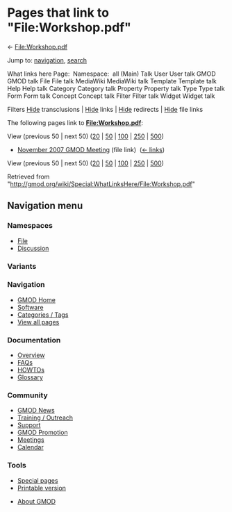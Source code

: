 <div id="mw-page-base" class="noprint">

</div>

<div id="mw-head-base" class="noprint">

</div>

<div id="content" class="mw-body" role="main">

<span id="top"></span>

<div id="mw-js-message" style="display:none;">

</div>



# <span dir="auto">Pages that link to "File:Workshop.pdf"</span>

<div id="bodyContent">

<div id="contentSub">

← [File:Workshop.pdf](/wiki/File:Workshop.pdf "File:Workshop.pdf")

</div>

<div id="jump-to-nav" class="mw-jump">

Jump to: [navigation](#mw-navigation), [search](#p-search)

</div>

<div id="mw-content-text">

What links here Page:  Namespace:  all (Main) Talk User User talk GMOD
GMOD talk File File talk MediaWiki MediaWiki talk Template Template talk
Help Help talk Category Category talk Property Property talk Type Type
talk Form Form talk Concept Concept talk Filter Filter talk Widget
Widget talk

Filters
[Hide](/mediawiki/index.php?title=Special:WhatLinksHere/File:Workshop.pdf&hidetrans=1 "Special:WhatLinksHere/File:Workshop.pdf")
transclusions \|
[Hide](/mediawiki/index.php?title=Special:WhatLinksHere/File:Workshop.pdf&hidelinks=1 "Special:WhatLinksHere/File:Workshop.pdf")
links \|
[Hide](/mediawiki/index.php?title=Special:WhatLinksHere/File:Workshop.pdf&hideredirs=1 "Special:WhatLinksHere/File:Workshop.pdf")
redirects \|
[Hide](/mediawiki/index.php?title=Special:WhatLinksHere/File:Workshop.pdf&hideimages=1 "Special:WhatLinksHere/File:Workshop.pdf")
file links

The following pages link to
**[File:Workshop.pdf](/wiki/File:Workshop.pdf "File:Workshop.pdf")**:

View (previous 50 \| next 50)
([20](/mediawiki/index.php?title=Special:WhatLinksHere/File:Workshop.pdf&limit=20 "Special:WhatLinksHere/File:Workshop.pdf")
\|
[50](/mediawiki/index.php?title=Special:WhatLinksHere/File:Workshop.pdf&limit=50 "Special:WhatLinksHere/File:Workshop.pdf")
\|
[100](/mediawiki/index.php?title=Special:WhatLinksHere/File:Workshop.pdf&limit=100 "Special:WhatLinksHere/File:Workshop.pdf")
\|
[250](/mediawiki/index.php?title=Special:WhatLinksHere/File:Workshop.pdf&limit=250 "Special:WhatLinksHere/File:Workshop.pdf")
\|
[500](/mediawiki/index.php?title=Special:WhatLinksHere/File:Workshop.pdf&limit=500 "Special:WhatLinksHere/File:Workshop.pdf"))

- [November 2007 GMOD
  Meeting](/wiki/November_2007_GMOD_Meeting "November 2007 GMOD Meeting")
  (file link) ‎ <span class="mw-whatlinkshere-tools">([←
  links](/mediawiki/index.php?title=Special:WhatLinksHere&target=November+2007+GMOD+Meeting "Special:WhatLinksHere"))</span>

View (previous 50 \| next 50)
([20](/mediawiki/index.php?title=Special:WhatLinksHere/File:Workshop.pdf&limit=20 "Special:WhatLinksHere/File:Workshop.pdf")
\|
[50](/mediawiki/index.php?title=Special:WhatLinksHere/File:Workshop.pdf&limit=50 "Special:WhatLinksHere/File:Workshop.pdf")
\|
[100](/mediawiki/index.php?title=Special:WhatLinksHere/File:Workshop.pdf&limit=100 "Special:WhatLinksHere/File:Workshop.pdf")
\|
[250](/mediawiki/index.php?title=Special:WhatLinksHere/File:Workshop.pdf&limit=250 "Special:WhatLinksHere/File:Workshop.pdf")
\|
[500](/mediawiki/index.php?title=Special:WhatLinksHere/File:Workshop.pdf&limit=500 "Special:WhatLinksHere/File:Workshop.pdf"))

</div>

<div class="printfooter">

Retrieved from
"<http://gmod.org/wiki/Special:WhatLinksHere/File:Workshop.pdf>"

</div>

<div id="catlinks" class="catlinks catlinks-allhidden">

</div>

<div class="visualClear">

</div>

</div>

</div>

<div id="mw-navigation">

## Navigation menu

<div id="mw-head">



<div id="left-navigation">

<div id="p-namespaces" class="vectorTabs" role="navigation"
aria-labelledby="p-namespaces-label">

### Namespaces

- <span id="ca-nstab-image"><a href="/wiki/File:Workshop.pdf" accesskey="c"
  title="View the file page [c]">File</a></span>
- <span id="ca-talk"><a
  href="/mediawiki/index.php?title=File_talk:Workshop.pdf&amp;action=edit&amp;redlink=1"
  accesskey="t"
  title="Discussion about the content page [t]">Discussion</a></span>

</div>

<div id="p-variants" class="vectorMenu emptyPortlet" role="navigation"
aria-labelledby="p-variants-label">

### 

### Variants[](#)

<div class="menu">

</div>

</div>

</div>

<div id="right-navigation">





</div>



</div>

</div>

</div>

<div id="mw-panel">

<div id="p-logo" role="banner">

<a href="/wiki/Main_Page"
style="background-image: url(http://gmod.org/images/GMOD-cogs.png);"
title="Visit the main page"></a>

</div>

<div id="p-Navigation" class="portal" role="navigation"
aria-labelledby="p-Navigation-label">

### Navigation

<div class="body">

- <span id="n-GMOD-Home">[GMOD Home](/wiki/Main_Page)</span>
- <span id="n-Software">[Software](/wiki/GMOD_Components)</span>
- <span id="n-Categories-.2F-Tags">[Categories /
  Tags](/wiki/Categories)</span>
- <span id="n-View-all-pages">[View all
  pages](/wiki/Special:AllPages)</span>

</div>

</div>

<div id="p-Documentation" class="portal" role="navigation"
aria-labelledby="p-Documentation-label">

### Documentation

<div class="body">

- <span id="n-Overview">[Overview](/wiki/Overview)</span>
- <span id="n-FAQs">[FAQs](/wiki/Category:FAQ)</span>
- <span id="n-HOWTOs">[HOWTOs](/wiki/Category:HOWTO)</span>
- <span id="n-Glossary">[Glossary](/wiki/Glossary)</span>

</div>

</div>

<div id="p-Community" class="portal" role="navigation"
aria-labelledby="p-Community-label">

### Community

<div class="body">

- <span id="n-GMOD-News">[GMOD News](/wiki/GMOD_News)</span>
- <span id="n-Training-.2F-Outreach">[Training /
  Outreach](/wiki/Training_and_Outreach)</span>
- <span id="n-Support">[Support](/wiki/Support)</span>
- <span id="n-GMOD-Promotion">[GMOD
  Promotion](/wiki/GMOD_Promotion)</span>
- <span id="n-Meetings">[Meetings](/wiki/Meetings)</span>
- <span id="n-Calendar">[Calendar](/wiki/Calendar)</span>

</div>

</div>

<div id="p-tb" class="portal" role="navigation"
aria-labelledby="p-tb-label">

### Tools

<div class="body">

- <span id="t-specialpages"><a href="/wiki/Special:SpecialPages" accesskey="q"
  title="A list of all special pages [q]">Special pages</a></span>
- <span id="t-print"><a
  href="/mediawiki/index.php?title=Special:WhatLinksHere/File:Workshop.pdf&amp;printable=yes"
  rel="alternate" accesskey="p"
  title="Printable version of this page [p]">Printable version</a></span>

</div>

</div>

</div>

</div>

<div id="footer" role="contentinfo">

- <span id="footer-places-about">[About
  GMOD](/wiki/GMOD:About "GMOD:About")</span>

<!-- -->






</div>
